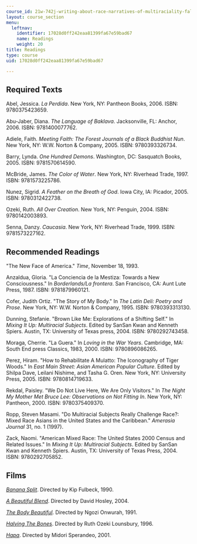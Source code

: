 ```yaml
---
course_id: 21w-742j-writing-about-race-narratives-of-multiraciality-fall-2008
layout: course_section
menu:
  leftnav:
    identifier: 17028d0ff242eaa81399fa67e59bad67
    name: Readings
    weight: 20
title: Readings
type: course
uid: 17028d0ff242eaa81399fa67e59bad67

---
```


Required Texts
--------------

Abel, Jessica. _La Perdida_. New York, NY: Pantheon Books, 2006. ISBN: 9780375423659.

Abu-Jaber, Diana. _The Language of Baklava_. Jacksonville, FL: Anchor, 2006. ISBN: 9781400077762.

Adiele, Faith. _Meeting Faith: The Forest Journals of a Black Buddhist Nun_. New York, NY: W.W. Norton & Company, 2005. ISBN: 9780393326734.

Barry, Lynda. _One Hundred Demons_. Washington, DC: Sasquatch Books, 2005. ISBN: 9781570614590.

McBride, James. _The Color of Water_. New York, NY: Riverhead Trade, 1997. ISBN: 9781573225786.

Nunez, Sigrid. _A Feather on the Breath of God_. Iowa City, IA: Picador, 2005. ISBN: 9780312422738.

Ozeki, Ruth. _All Over Creation_. New York, NY: Penguin, 2004. ISBN: 9780142003893.

Senna, Danzy. _Caucasia_. New York, NY: Riverhead Trade, 1999. ISBN: 9781573227162.

Recommended Readings
--------------------

"The New Face of America." _Time_, November 18, 1993.

Anzaldua, Gloria. "La Conciencia de la Mestiza: Towards a New Consciousness." In _Borderlands/La frontera_. San Francisco, CA: Aunt Lute Press, 1987. ISBN: 9781879960121.

Cofer, Judith Ortiz. "The Story of My Body." In _The Latin Deli: Poetry and Prose_. New York, NY: W.W. Norton & Company, 1995. ISBN: 9780393313130.

Dunning, Stefanie. "Brown Like Me: Explorations of a Shifting Self." In _Mixing It Up: Multiracial Subjects_. Edited by SanSan Kwan and Kenneth Spiers. Austin, TX: University of Texas press, 2004. ISBN: 9780292743458.

Moraga, Cherrie. "La Guera." In _Loving in the War Years_. Cambridge, MA: South End press Classics, 1983, 2000. ISBN: 9780896086265.

Perez, Hiram. "How to Rehabilitate A Mulatto: The Iconography of Tiger Woods." In _East Main Street: Asian American Popular Culture_. Edited by Shilpa Dave, Leilani Nishime, and Tasha G. Oren. New York, NY: University Press, 2005. ISBN: 9780814719633.

Rekdal, Paisley. "We Do Not Live Here, We Are Only Visitors." In _The Night My Mother Met Bruce Lee: Observations on Not Fitting In_. New York, NY: Pantheon, 2000. ISBN: 9780375409370.

Ropp, Steven Masami. "Do Multiracial Subjects Really Challenge Race?: Mixed Race Asians in the United States and the Caribbean." _Amerasia Journal_ 31, no. 1 (1997).

Zack, Naomi. "American Mixed Race: The United States 2000 Census and Related Issues." In _Mixing It Up: Multiracial Subjects_. Edited by SanSan Kwan and Kenneth Spiers. Austin, TX: University of Texas Press, 2004. ISBN: 9780292705852.

Films
-----

[_Banana Split_](http://caamedia.org/films/banana-split/). Directed by Kip Fulbeck, 1990.

[_A Beautiful Blend_](http://caamedia.org/films/beautiful-blend/). Directed by David Hosley, 2004.

[_The Body Beautiful_](http://www.imdb.com/title/tt0180563/). Directed by Ngozi Onwurah, 1991.

[_Halving The Bones_](http://www.imdb.com/title/tt0116475/). Directed by Ruth Ozeki Lounsbury, 1996.

[_Hapa_](http://caamedia.org/films/hapa/). Directed by Midori Sperandeo, 2001.
